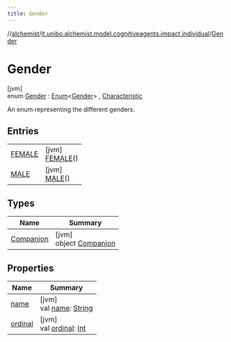 ```yaml
---
title: Gender
---
```

//[alchemist](../../../index.html)/[it.unibo.alchemist.model.cognitiveagents.impact.individual](../index.html)/[Gender](index.html)



# Gender



[jvm]\
enum [Gender](index.html) : [Enum](https://kotlinlang.org/api/latest/jvm/stdlib/kotlin/-enum/index.html)<[Gender](index.html)> , [Characteristic](../-characteristic/index.html)

An enum representing the different genders.



## Entries


| | |
|---|---|
| [FEMALE](-f-e-m-a-l-e/index.html) | [jvm]<br>[FEMALE](-f-e-m-a-l-e/index.html)() |
| [MALE](-m-a-l-e/index.html) | [jvm]<br>[MALE](-m-a-l-e/index.html)() |


## Types


| Name | Summary |
|---|---|
| [Companion](-companion/index.html) | [jvm]<br>object [Companion](-companion/index.html) |


## Properties


| Name | Summary |
|---|---|
| [name](index.html#1076415533%2FProperties%2F-134779887) | [jvm]<br>val [name](index.html#1076415533%2FProperties%2F-134779887): [String](https://kotlinlang.org/api/latest/jvm/stdlib/kotlin/-string/index.html) |
| [ordinal](index.html#743641073%2FProperties%2F-134779887) | [jvm]<br>val [ordinal](index.html#743641073%2FProperties%2F-134779887): [Int](https://kotlinlang.org/api/latest/jvm/stdlib/kotlin/-int/index.html) |

